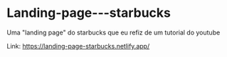 # Landing-page---starbucks

Uma "landing page" do starbucks que eu refiz de um tutorial do youtube

Link: https://landing-page-starbucks.netlify.app/
